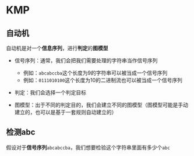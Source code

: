 # KMP

## 自动机

自动机是对一个**信息序列**，进行**判定**的**图模型**

- 信号序列：通常，我们会把我们需要处理的字符串当作信号序列
  - 例如：`abcabccba`这个长度为9的字符串可以被当成一个信号序列
  - 例如：`0111010100`这个长度为10的二进制流也可以被当成一个信号序列

- 判定：我们会选择一个判定目标
- 图模型：出于不同的判定目的，我们会建立不同的图模型（图模型可能是手动建立的，也可以是基于一套规则自动建立的）

## 检测abc

假设对于**信号序列**`abcabccba`，我们想要检验这个字符串里面有多少个`abc`